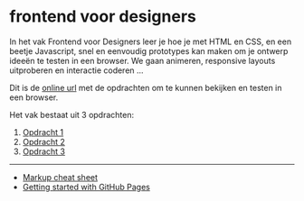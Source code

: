 # frontend voor designers

In het vak Frontend voor Designers leer je hoe je met HTML en CSS, en een beetje Javascript, snel en eenvoudig prototypes kan maken om je ontwerp ideeën te testen in een browser. We gaan animeren, responsive layouts uitproberen en interactie coderen ...

Dit is de [online url](https://martijnbollen.github.io/Frontend) met de opdrachten om te kunnen bekijken en testen in een browser.

Het vak bestaat uit 3 opdrachten:

1. [Opdracht 1](https://martijnbollen.github.io/Frontend/opdracht1/)
2. [Opdracht 2](opdracht2/)
3. [Opdracht 3](opdracht3/)


---
- [Markup cheat sheet](https://github.com/adam-p/markdown-here/wiki/Markdown-Cheatsheet)
- [Getting started with GitHub Pages](https://guides.github.com/features/pages/)
